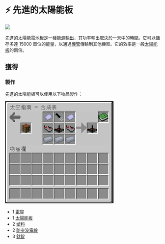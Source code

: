 # ⚡ 先進的太陽能板



![](https://camo.githubusercontent.com/2bc8fa2012053ee5ecd02483ecc1d0d878bc4262ee3c511277b5b278a1d3d037/68747470733a2f2f692e696d6775722e636f6d2f7555646f3049652e706e67)

先進的太陽能電池板是一種[能源輸出](../space/energy-systems.md)，其功率輸出取決於一天中的時間。它可以儲存多達 15000 單位的能量，以通過[導管](Conduit.md)傳輸到其他機器。它的效率是一般[太陽能板](Solar-Panel.md)的兩倍。

## 獲得

### 製作

先進的太陽能板可以使用以下物品製作：

![](<../.gitbook/assets/image (221) (1) (1) (1) (1).png>)

* 1 [電容](Capacitor.md)
* 1 [太陽能板](Solar-Panel.md)
* 2 [塑料](Plastic.md)
* 2 [防突波電線](Surge-Proof-Wire.md)
* 3 [鈦錠](Titanium-Ingot.md)
